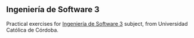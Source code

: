 ## Ingeniería de Software 3

Practical exercises for [Ingeniería de Software 3](https://github.com/alexisfr/ing-software-3/wiki) subject, from Universidad Católica de Córdoba.